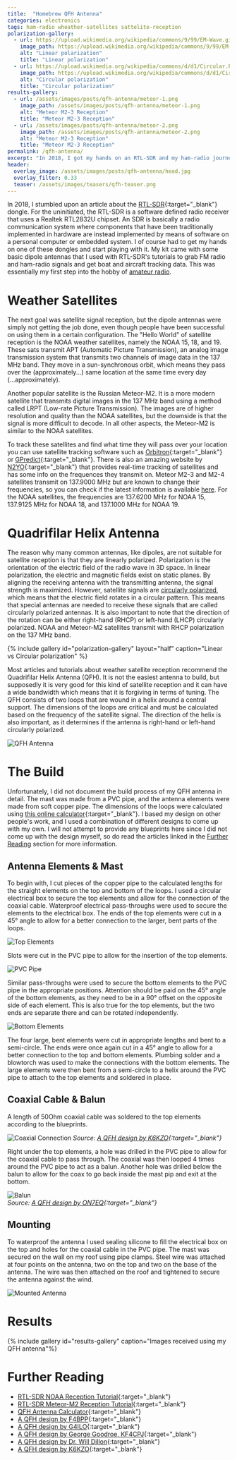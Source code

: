 ```yaml
---
title:  "Homebrew QFH Antenna"
categories: electronics
tags: ham-radio wheather-satellites sattelite-reception
polarization-gallery:
  - url: https://upload.wikimedia.org/wikipedia/commons/9/99/EM-Wave.gif
    image_path: https://upload.wikimedia.org/wikipedia/commons/9/99/EM-Wave.gif
    alt: "Linear polarization"
    title: "Linear polarization"
  - url: https://upload.wikimedia.org/wikipedia/commons/d/d1/Circular.Polarization.Circularly.Polarized.Light_Left.Hand.Animation.305x190.255Colors.gif
    image_path: https://upload.wikimedia.org/wikipedia/commons/d/d1/Circular.Polarization.Circularly.Polarized.Light_Left.Hand.Animation.305x190.255Colors.gif
    alt: "Circular polarization"
    title: "Circular polarization"
results-gallery:
  - url: /assets/images/posts/qfh-antenna/meteor-1.png
    image_path: /assets/images/posts/qfh-antenna/meteor-1.png
    alt: "Meteor M2-3 Reception"
    title: "Meteor M2-3 Reception"
  - url: /assets/images/posts/qfh-antenna/meteor-2.png
    image_path: /assets/images/posts/qfh-antenna/meteor-2.png
    alt: "Meteor M2-3 Reception"
    title: "Meteor M2-3 Reception"
permalink: /qfh-antenna/
excerpt: "In 2018, I got my hands on an RTL-SDR and my ham-radio journey begun. Since I read a tutorial on weather satellite reception, I've wanted to try it out but lacked the equipment. This summer, I finally built a Quadrifilar Helix Antenna for the 137 MHz band. Here's how I did it..."
header:
  overlay_image: /assets/images/posts/qfh-antenna/head.jpg
  overlay_filter: 0.33
  teaser: /assets/images/teasers/qfh-teaser.png
---
```


In 2018, I stumbled upon an article about the [RTL-SDR](https://www.rtl-sdr.com/){:target="_blank"} dongle.
For the uninitiated, the RTL-SDR is a software defined radio receiver that uses a Realtek RTL2832U chipset.
An SDR is basically a radio communication system where components that have been traditionally implemented in hardware are instead implemented by means of software on a personal computer or embedded system.
I of course had to get my hands on one of these dongles and start playing with it.
My kit came with some basic dipole antennas that I used with RTL-SDR's tutorials to grab FM radio and ham-radio signals and get boat and aircraft tracking data.
This was essentially my first step into the hobby of [amateur radio](/categories/#ham-radio/).

# Weather Satellites

The next goal was satellite signal reception, but the dipole antennas were simply not getting the job done, even though people have been successful on using them in a certain configuration.
The "Hello World" of satellite reception is the NOAA weather satellites, namely the NOAA 15, 18, and 19.
These sats transmit APT (Automatic Picture Transmission), an analog image transmission system that transmits two channels of image data in the 137 MHz band.
They move in a sun-synchronous orbit, which means they pass over the (approximately...) same location at the same time every day (...approximately).

Another popular satellite is the Russian Meteor-M2.
It is a more modern satellite that transmits digital images in the 137 MHz band using a method called LRPT (Low-rate Picture Transmission).
The images are of higher resolution and quality than the NOAA satellites, but the downside is that the signal is more difficult to decode.
In all other aspects, the Meteor-M2 is similar to the NOAA satellites.

To track these satellites and find what time they will pass over your location you can use satellite tracking software such as [Orbitron](http://www.stoff.pl/){:target="_blank"} or [GPredict](https://oz9aec.dk/gpredict/){:target="_blank"}.
There is also an amazing website by [N2YO](https://www.n2yo.com/){:target="_blank"} that provides real-time tracking of satellites and has some info on the frequences they transmit on.
Meteor M2-3 and M2-4 satellites transmit on 137.9000 MHz but are known to change their frequencies, so you can check if the latest information is available [here](https://usradioguy.com/meteor-satellite/#status).
For the NOAA satellites, the frequencies are 137.6200 MHz for NOAA 15, 137.9125 MHz for NOAA 18, and 137.1000 MHz for NOAA 19.

# Quadrifilar Helix Antenna

The reason why many common antennas, like dipoles, are not suitable for satellite reception is that they are linearly polarized.
Polarization is the orientation of the electric field of the radio wave in 3D space.
In linear polarization, the electric and magnetic fields exist on static planes.
By aligning the receiving antenna with the transmitting antenna, the signal strength is maximized.
However, satellite signals are [circularly polarized](), which means that the electric field rotates in a circular pattern.
This means that special antennas are needed to receive these signals that are called circularly polarized antennas.
It is also important to note that the direction of the rotation can be either right-hand (RHCP) or left-hand (LHCP) circularly polarized.
NOAA and Meteor-M2 satellites transmit with RHCP polarization on the 137 MHz band.

{% include gallery id="polarization-gallery" layout="half" caption="Linear vs Circular polarization" %}

Most articles and tutorials about weather satellite reception recommend the Quadrifilar Helix Antenna (QFH).
It is not the easiest antenna to build, but supposedly it is very good for this kind of satellite reception and it can have a wide bandwidth which means that it is forgiving in terms of tuning.
The QFH consists of two loops that are wound in a helix around a central support.
The dimensions of the loops are critical and must be calculated based on the frequency of the satellite signal.
The direction of the helix is also important, as it determines if the antenna is right-hand or left-hand circularly polarized.

![QFH Antenna](https://www.dxzone.com/dx33863/how-to-build-a-quadrifilar-helix-antenna-for-weather-satellites.jpg)

# The Build

Unfortunately, I did not document the build process of my QFH antenna in detail.
The mast was made from a PVC pipe, and the antenna elements were made from soft copper pipe.
The dimensions of the loops were calculated using [this online calculator](https://jcoppens.com/ant/qfh/calc.en.php){:target="_blank"}.
I based my design on other people's work, and I used a combination of different designs to come up with my own.
I will not attempt to provide any blueprints here since I did not come up with the design myself, so do read the articles linked in the [Further Reading](#further-reading) section for more information.

## Antenna Elements & Mast

To begin with, I cut pieces of the copper pipe to the calculated lengths for the straight elements on the top and bottom of the loops.
I used a circular electrical box to secure the top elements and allow for the connection of the coaxial cable.
Waterproof electrical pass-throughs were used to secure the elements to the electrical box.
The ends of the top elements were cut in a 45° angle to allow for a better connection to the larger, bent parts of the loops.

![Top Elements](/assets/images/posts/qfh-antenna/1.jpg)

Slots were cut in the PVC pipe to allow for the insertion of the top elements.

![PVC Pipe](/assets/images/posts/qfh-antenna/2.jpg)


Similar pass-throughs were used to secure the bottom elements to the PVC pipe in the appropriate positions.
Attention should be paid on the 45° angle of the bottom elements, as they need to be in a 90° offset on the opposite side of each element.
This is also true for the top elements, but the two ends are separate there and can be rotated independently.

![Bottom Elements](/assets/images/posts/qfh-antenna/3.jpg)

The four large, bent elements were cut in appropriate lengths and bent to a semi-circle.
The ends were once again cut in a 45° angle to allow for a better connection to the top and bottom elements.
Plumbing solder and a blowtorch was used to make the connections with the bottom elements.
The large elements were then bent from a semi-circle to a helix around the PVC pipe to attach to the top elements and soldered in place.

## Coaxial Cable & Balun

A length of 50Ohm coaxial cable was soldered to the top elements according to the blueprints.

![Coaxial Connection](/assets/images/posts/qfh-antenna/5.jpg)
*Source: [A QFH design by K6KZO](https://wx.k6kzo.com/qfh.html){:target="_blank"}*

Right under the top elements, a hole was drilled in the PVC pipe to allow for the coaxial cable to pass through.
The coaxial was then looped 4 times around the PVC pipe to act as a balun.
Another hole was drilled below the balun to allow for the coax to go back inside the mast pip and exit at the bottom.

![Balun](/assets/images/posts/qfh-antenna/6.jpg)
*<br>Source: [A QFH design by ON7EQ](https://jcoppens.com/ant/qfh/adapt.en.php){:target="_blank"}*

## Mounting

To waterproof the antenna I used sealing silicone to fill the electrical box on the top and holes for the coaxial cable in the PVC pipe.
The mast was secured on the wall on my roof using pipe clamps.
Steel wire was attached at four points on the antenna, two on the top and two on the base of the antenna.
The wire was then attached on the roof and tightened to secure the antenna against the wind.

![Mounted Antenna](/assets/images/posts/qfh-antenna/4.jpg)

# Results

{% include gallery id="results-gallery" caption="Images received using my QFH antenna"%}

# Further Reading

- [RTL-SDR NOAA Reception Tutorial](https://www.rtl-sdr.com/rtl-sdr-tutorial-receiving-noaa-weather-satellite-images/){:target="_blank"}
- [RTL-SDR Meteor-M2 Reception Tutorial](https://www.rtl-sdr.com/meteor-m2-3-now-in-orbit-and-transmitting-weather-images/){:target="_blank"}
- [QFH Antenna Calculator](https://jcoppens.com/ant/qfh/calc.en.php){:target="_blank"}
- [A QFH design by F4BPP](https://f4bpp.com/en/qfh-antennas/){:target="_blank"}
- [A QFH design by G4ILO](https://www.g4ilo.com/qfh.html){:target="_blank"}
- [A QFH design by George Goodroe, KF4CPJ](https://www.qsl.net/kf4cpj/qha/){:target="_blank"}
- [A QFH design by Dr. Will Dillon](https://housedillon.com/blog/helical-quad-antenna-for-weather-satellites/){:target="_blank"}
- [A QFH design by K6KZO](https://wx.k6kzo.com/qfh.html){:target="_blank"}